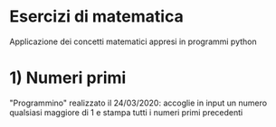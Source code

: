 # Esercizi di matematica

Applicazione dei concetti matematici appresi in programmi
python 

# 1) Numeri primi
"Programmino" realizzato il 24/03/2020:
accoglie in input un numero  qualsiasi maggiore di 1 e stampa tutti i 
numeri primi precedenti
